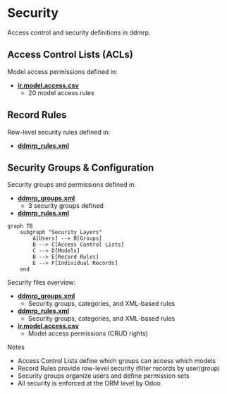 # Security

Access control and security definitions in ddmrp.

## Access Control Lists (ACLs)

Model access permissions defined in:
- **[ir.model.access.csv](../ddmrp/security/ir.model.access.csv)**
  - 20 model access rules

## Record Rules

Row-level security rules defined in:
- **[ddmrp_rules.xml](../ddmrp/security/ddmrp_rules.xml)**

## Security Groups & Configuration

Security groups and permissions defined in:
- **[ddmrp_groups.xml](../ddmrp/security/ddmrp_groups.xml)**
  - 3 security groups defined
- **[ddmrp_rules.xml](../ddmrp/security/ddmrp_rules.xml)**

```mermaid
graph TB
    subgraph "Security Layers"
        A[Users] --> B[Groups]
        B --> C[Access Control Lists]
        C --> D[Models]
        B --> E[Record Rules]
        E --> F[Individual Records]
    end
```

Security files overview:
- **[ddmrp_groups.xml](../ddmrp/security/ddmrp_groups.xml)**
  - Security groups, categories, and XML-based rules
- **[ddmrp_rules.xml](../ddmrp/security/ddmrp_rules.xml)**
  - Security groups, categories, and XML-based rules
- **[ir.model.access.csv](../ddmrp/security/ir.model.access.csv)**
  - Model access permissions (CRUD rights)

Notes
- Access Control Lists define which groups can access which models
- Record Rules provide row-level security (filter records by user/group)
- Security groups organize users and define permission sets
- All security is enforced at the ORM level by Odoo
